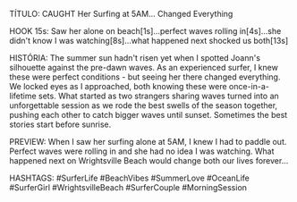 TÍTULO: CAUGHT Her Surfing at 5AM... Changed Everything

HOOK 15s:
Saw her alone on beach[1s]...perfect waves rolling in[4s]...she didn't know I was watching[8s]...what happened next shocked us both[13s]

HISTÓRIA:
The summer sun hadn't risen yet when I spotted Joann's silhouette against the pre-dawn waves. As an experienced surfer, I knew these were perfect conditions - but seeing her there changed everything. We locked eyes as I approached, both knowing these were once-in-a-lifetime sets. What started as two strangers sharing waves turned into an unforgettable session as we rode the best swells of the season together, pushing each other to catch bigger waves until sunset. Sometimes the best stories start before sunrise.

PREVIEW:
When I saw her surfing alone at 5AM, I knew I had to paddle out. Perfect waves were rolling in and she had no idea I was watching. What happened next on Wrightsville Beach would change both our lives forever...

HASHTAGS:
#SurferLife #BeachVibes #SummerLove #OceanLife #SurferGirl #WrightsvilleBeach #SurferCouple #MorningSession